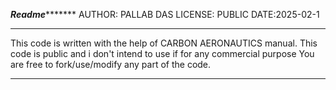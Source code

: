 *******************************Readme**************************************
AUTHOR: PALLAB DAS
LICENSE: PUBLIC
DATE:2025-02-1
***************************************************************************
This code is written with the help of CARBON AERONAUTICS manual. 
This code is public and i don't intend to use if for any commercial purpose
You are free to fork/use/modify any part of the code.
***************************************************************************
